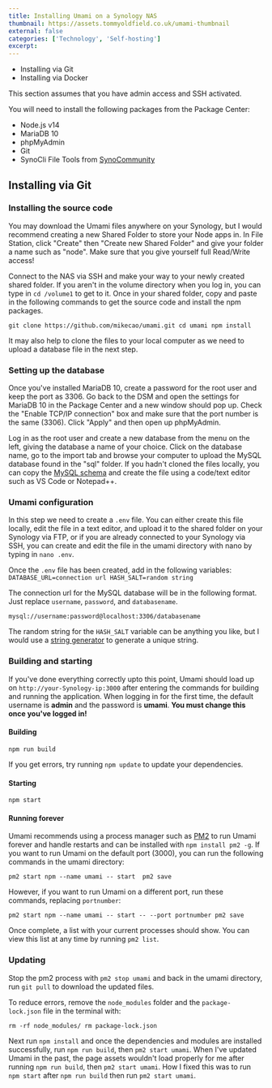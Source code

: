 ```yaml
---
title: Installing Umami on a Synology NAS
thumbnail: https://assets.tommyoldfield.co.uk/umami-thumbnail
external: false
categories: ['Technology', 'Self-hosting']
excerpt: 
---
```


- Installing via Git
- Installing via Docker


This section assumes that you have admin access and SSH activated.

You will need to install the following packages from the Package Center:

- Node.js v14
- MariaDB 10
- phpMyAdmin
- Git
- SynoCli File Tools from [SynoCommunity](https://synocommunity.com/)

## Installing via Git

### Installing the source code

You may download the Umami files anywhere on your Synology, but I would recommend creating a new Shared Folder to store your Node apps in.
In File Station, click "Create" then "Create new Shared Folder" and give your folder a name such as "node". Make sure that you give yourself full Read/Write access!

Connect to the NAS via SSH and make your way to your newly created shared folder. If you aren't in the volume directory when you log in, you can type in `cd /volume1` to get to it.
Once in your shared folder, copy and paste in the following commands to get the source code and install the npm packages.

`git clone https://github.com/mikecao/umami.git
cd umami
npm install`

It may also help to clone the files to your local computer as we need to upload a database file in the next step.

### Setting up the database

Once you've installed MariaDB 10, create a password for the root user and keep the port as 3306. Go back to the DSM and open the settings for MariaDB 10 in the Package Center and a new window should pop up. Check the "Enable TCP/IP connection" box and make sure that the port number is the same (3306). Click "Apply" and then open up phpMyAdmin.

Log in as the root user and create a new database from the menu on the left, giving the database a name of your choice. Click on the database name, go to the import tab and browse your computer to upload the MySQL database found in the "sql" folder. If you hadn't cloned the files locally, you can copy the [MySQL schema](https://github.com/mikecao/umami/blob/master/sql/schema.mysql.sql) and create the file using a code/text editor such as VS Code or Notepad++.

### Umami configuration

In this step we need to create a `.env` file. You can either create this file locally, edit the file in a text editor, and upload it to the shared folder on your Synology via FTP, or if you are already connected to your Synology via SSH, you can create and edit the file in the umami directory with nano by typing in `nano .env`.

Once the `.env` file has been created, add in the following variables:
`DATABASE_URL=connection url
HASH_SALT=random string`

The connection url for the MySQL database will be in the following format. Just replace `username`, `password`, and `databasename`.

`mysql://username:password@localhost:3306/databasename`

The random string for the `HASH_SALT` variable can be anything you like, but I would use a [string generator](https://www.random.org/strings/) to generate a unique string.

### Building and starting

If you've done everything correctly upto this point, Umami should load up on `http://your-Synology-ip:3000` after entering the commands for building and running the application.
When logging in for the first time, the default username is **admin** and the password is **umami**. **You must change this once you've logged in!**

#### Building
`npm run build`

If you get errors, try running `npm update` to update your dependencies.

#### Starting
`npm start`

#### Running forever
Umami recommends using a process manager such as [PM2](https://pm2.keymetrics.io/) to run Umami forever and handle restarts and can be installed with `npm install pm2 -g`.
If you want to run Umami on the default port (3000), you can run the following commands in the umami directory:

`pm2 start npm --name umami -- start 
pm2 save`

However, if you want to run Umami on a different port, run these commands, replacing `portnumber`:

`pm2 start npm --name umami -- start -- --port portnumber
pm2 save`

Once complete, a list with your current processes should show. You can view this list at any time by running `pm2 list`.

### Updating

Stop the pm2 process with `pm2 stop umami` and back in the umami directory, run `git pull` to download the updated files.

To reduce errors, remove the `node_modules` folder and the `package-lock.json` file in the terminal with:

`rm -rf node_modules/
rm package-lock.json`

Next run `npm install` and once the dependencies and modules are installed successfully, run `npm run build`, then `pm2 start umami`.
When I've updated Umami in the past, the page assets wouldn't load properly for me after running `npm run build`, then `pm2 start umami`. How I fixed this was to run `npm start` after `npm run build` then run `pm2 start umami`.